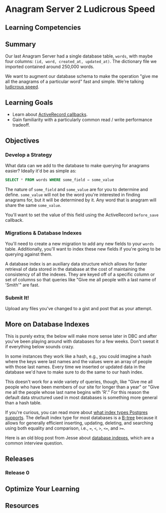 # Anagram Server 2 Ludicrous Speed

## Learning Competencies

## Summary

 Our last Anagram Server had a single database table, `words`, with maybe four columns: `(id, word, created_at, updated_at)`.  The dictionary file we imported contained around 250,000 words.

We want to augment our database schema to make the operation "give me all the anagrams of a particular word" fast and simple.  We're talking [ludicrous speed](http://www.youtube.com/watch?v=mk7VWcuVOf0).

## Learning Goals

- Learn about [ActiveRecord callbacks](http://guides.rubyonrails.org/active_record_validations_callbacks.html#callbacks-overview).
- Gain familiarity with a particularly common read / write performance tradeoff.

## Objectives

### Develop a Strategy

What data can we add to the database to make querying for anagrams easier?  Ideally it'd be as simple as:

```sql
SELECT * FROM words WHERE some_field = some_value
```

The nature of `some_field` and `some_value` are for you to determine and define.  `some_value` will not be the word you're interested in finding anagrams for, but it will be determined by it.  Any word that is anagram will share the same `some_value`.

You'll want to set the value of this field using the ActiveRecord `before_save` callback.

### Migrations &amp; Database Indexes

You'll need to create a new migration to add any new fields to your `words` table.  Additionally, you'll want to index these new fields if you're going to be querying against them.

A database index is an auxiliary data structure which allows for faster retrieval of data stored in the database at the cost of maintaining the consistency of all the indexes.  They are keyed off of a specific column or set of columns so that queries like "Give me all people with a last name of 'Smith'" are fast.

### Submit It!

Upload any files you've changed to a gist and post that as your attempt.

## More on Database Indexes

This is purely extra; the below will make more sense later in DBC and after you've been playing around with databases for a few weeks.  Don't sweat it if everything below sounds crazy.

In some instances they work like a hash, e.g., you could imagine a hash where the keys were last names and the values were an array of people with those last names.  Every time we inserted or updated data in the database we'd have to make sure to do the same to our hash index.

This doesn't work for a wide variety of queries, though, like "Give me all people who have been members of our site for longer than a year" or "Give me all the people whose last name begins with 'R'."  For this reason the default data structured used in most databases is something more general than a hash table.

If you're curious, you can read more about [what index types Postgres supports](http://www.postgresql.org/docs/9.0/static/indexes-types.html).  The default index type for most databases is a [B-tree](http://en.wikipedia.org/wiki/B-tree) because it allows for generally efficient inserting, updating, deleting, and searching using both equality and comparison, i.e., `=`, `<`, `>`, `<=`, and `>=`.

Here is an old blog post from Jesse about [database indexes](http://20bits.com/article/interview-questions-database-indexes), which are a common interview question.


## Releases
### Release 0

## Optimize Your Learning

## Resources
